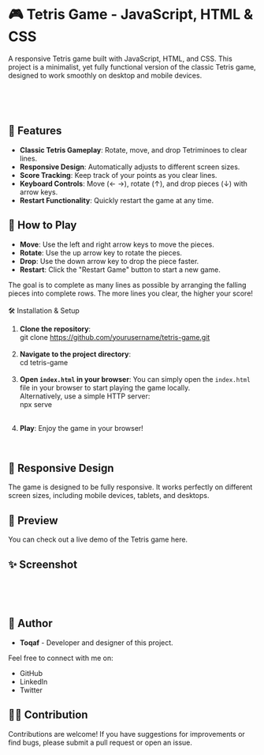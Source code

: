 <h1>🎮 Tetris Game - JavaScript, HTML &amp; CSS</h1>
<p>A responsive Tetris game built with JavaScript, HTML, and CSS. This project is a minimalist, yet fully functional version of the classic Tetris game, designed to work smoothly on desktop and mobile devices.</p>
<p>&nbsp;</p>
<p>&nbsp;</p>
<h2>🚀 Features</h2>
<ul>
    <li><strong>Classic Tetris Gameplay</strong>: Rotate, move, and drop Tetriminoes to clear lines.</li>
    <li><strong>Responsive Design</strong>: Automatically adjusts to different screen sizes.</li>
    <li><strong>Score Tracking</strong>: Keep track of your points as you clear lines.</li>
    <li><strong>Keyboard Controls</strong>: Move (← →), rotate (↑), and drop pieces (↓) with arrow keys.</li>
    <li><strong>Restart Functionality</strong>: Quickly restart the game at any time.</li>
</ul>
<h2>🎯 How to Play</h2>
<ul>
    <li><strong>Move</strong>: Use the left and right arrow keys to move the pieces.</li>
    <li><strong>Rotate</strong>: Use the up arrow key to rotate the pieces.</li>
    <li><strong>Drop</strong>: Use the down arrow key to drop the piece faster.</li>
    <li><strong>Restart</strong>: Click the "Restart Game" button to start a new game.</li>
</ul>
<p>The goal is to complete as many lines as possible by arranging the falling pieces into complete rows. The more lines you clear, the higher your score!<br><br>🛠️ Installation &amp; Setup</p>
<ol>
    <li><strong>Clone the repository</strong>:<br>git clone <a target="_blank" rel="noopener noreferrer" href="https://github.com/yourusername/tetris-game.git">https://github.com/yourusername/tetris-game.git</a><br>&nbsp;</li>
    <li><strong>Navigate to the project directory</strong>:<br>cd tetris-game<br>&nbsp;</li>
    <li><strong>Open </strong><code><strong>index.html</strong></code><strong> in your browser</strong>: You can simply open the <code>index.html</code> file in your browser to start playing the game locally.<br>Alternatively, use a simple HTTP server:<br>npx serve<br>&nbsp;</li>
    <li>
        <p><strong>Play</strong>: Enjoy the game in your browser!</p>
        <p>&nbsp;</p>
    </li>
</ol>
<h2>📱 Responsive Design</h2>
<p>The game is designed to be fully responsive. It works perfectly on different screen sizes, including mobile devices, tablets, and desktops.</p>
<h2>👾 Preview</h2>
<p>You can check out a live demo of the Tetris game here.</p>
<h2>✨ Screenshot</h2>
<p>&nbsp;</p>
<p>&nbsp;</p>
<h2>📝 Author</h2>
<ul>
    <li><strong>Toqaf</strong> - Developer and designer of this project.</li>
</ul>
<p>Feel free to connect with me on:</p>
<ul>
    <li>GitHub</li>
    <li>LinkedIn</li>
    <li>Twitter</li>
</ul>
<h2>🧑‍💻 Contribution</h2>
<p>Contributions are welcome! If you have suggestions for improvements or find bugs, please submit a pull request or open an issue.</p>
<p>&nbsp;</p>
<p>&nbsp;</p>
<p>&nbsp;</p>
<p>&nbsp;</p>
